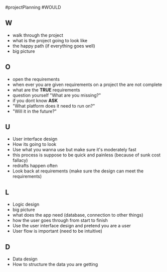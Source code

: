 #projectPlanning #WOULD 

## W
- walk through the project
- what is the project going to look like
- the happy path (if everything goes well)
- big picture

## O
- open the requirements
- when ever you are given requirements on a project the are not complete
- what are the **TRUE** requirements
- question yourself "What are you missing?"
- if you dont know **ASK**
- "What platform does it need to run on?"
- "Will it in the future?"


## U
- User interface design
- How its going to look
- Use what you wanna use but make sure it's moderately fast
- this process is suppose to be quick and painless (because of sunk cost fallacy)
- redrafts happen often
- Look back at requirements (make sure the design can meet the requirements)


## L
- Logic design
- big picture
- what does the app need (database, connection to other things)
- how the user goes through from start to finish
- Use the user interface design and pretend you are a user
- User flow is important (need to be intuitive)


## D
- Data design
- How to structure the data you are getting